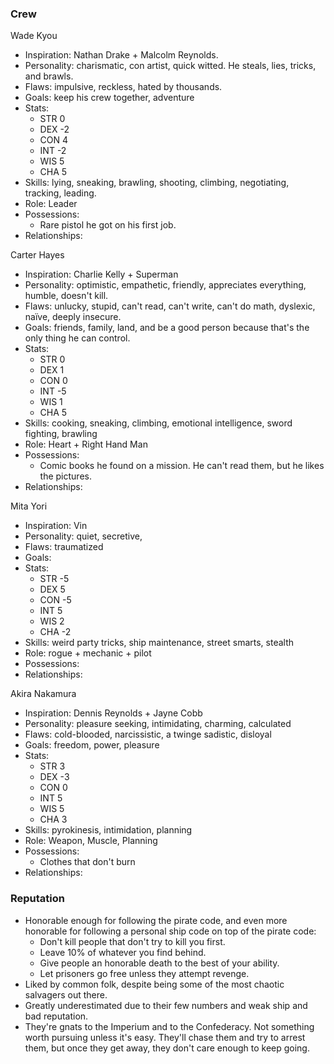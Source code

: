 ### Crew

Wade Kyou
- Inspiration: Nathan Drake + Malcolm Reynolds.
- Personality: charismatic, con artist, quick witted. He steals, lies, tricks, and brawls.
- Flaws: impulsive, reckless, hated by thousands.
- Goals: keep his crew together, adventure
- Stats:
	- STR 0
	- DEX -2
	- CON 4
	- INT -2
	- WIS 5
	- CHA 5
- Skills: lying, sneaking, brawling, shooting, climbing, negotiating, tracking, leading.
- Role: Leader
- Possessions: 
	- Rare pistol he got on his first job.
- Relationships:



Carter Hayes
- Inspiration: Charlie Kelly + Superman
- Personality: optimistic, empathetic, friendly, appreciates everything, humble, doesn't kill.
- Flaws: unlucky, stupid, can't read, can't write, can't do math, dyslexic, naïve, deeply insecure.
- Goals: friends, family, land, and be a good person because that's the only thing he can control. 
- Stats:
	- STR 0
	- DEX 1
	- CON 0
	- INT -5
	- WIS 1
	- CHA 5
- Skills: cooking, sneaking, climbing, emotional intelligence, sword fighting, brawling
- Role: Heart + Right Hand Man
- Possessions:
	- Comic books he found on a mission. He can't read them, but he likes the pictures.
- Relationships:



Mita Yori
- Inspiration: Vin
- Personality: quiet, secretive, 
- Flaws: traumatized
- Goals: 
- Stats:
	- STR -5
	- DEX 5
	- CON -5
	- INT 5
	- WIS 2
	- CHA -2
- Skills: weird party tricks, ship maintenance, street smarts, stealth
- Role: rogue + mechanic + pilot
- Possessions: 
- Relationships:



Akira Nakamura
- Inspiration: Dennis Reynolds + Jayne Cobb
- Personality: pleasure seeking, intimidating, charming, calculated
- Flaws: cold-blooded, narcissistic, a twinge sadistic, disloyal
- Goals: freedom, power, pleasure
- Stats:
	- STR 3
	- DEX -3
	- CON 0
	- INT 5
	- WIS 5
	- CHA 3
- Skills: pyrokinesis, intimidation, planning
- Role: Weapon, Muscle, Planning
- Possessions: 
	- Clothes that don't burn
- Relationships:



### Reputation
- Honorable enough for following the pirate code, and even more honorable for following a personal ship code on top of the pirate code:
	- Don't kill people that don't try to kill you first.
	- Leave 10% of whatever you find behind.
	- Give people an honorable death to the best of your ability.
	- Let prisoners go free unless they attempt revenge.
- Liked by common folk, despite being some of the most chaotic salvagers out there.
- Greatly underestimated due to their few numbers and weak ship and bad reputation.
- They're gnats to the Imperium and to the Confederacy. Not something worth pursuing unless it's easy. They'll chase them and try to arrest them, but once they get away, they don't care enough to keep going.